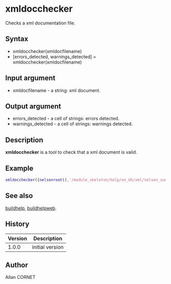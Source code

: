

# xmldocchecker

Checks a xml documentation file.

## Syntax

- xmldocchecker(xmldocfilename)
- [errors_detected, warnings_detected] = xmldocchecker(xmldocfilename)

## Input argument

 - xmldocfilename - a string: xml document.

## Output argument

 - errors_detected - a cell of strings: errors detected.
 - warnings_detected - a cell of strings: warnings detected.

## Description


  <p><b>xmldocchecker</b> is a tool to check that a xml document is valid.</p>


## Example

```matlab
xmldocchecker([nelsonroot(),'/module_skeleton/help/en_US/xml/nelson_sum.xml'])
```

## See also

[buildhelp](buildhelp.md), [buildhelpweb](buildhelpweb.md).
## History

|Version|Description|
|------|------|
|1.0.0|initial version|


## Author

Allan CORNET



